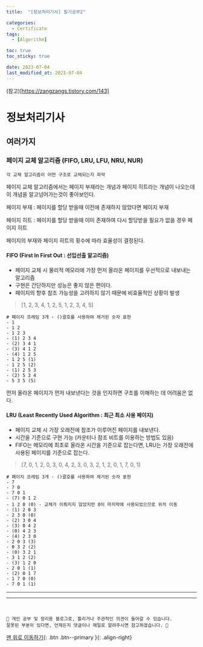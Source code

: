 ```yaml
---
title:  "[정보처리기사] 필기공부2" 

categories:
  - Certificate
tags:
  - [Algorithm]

toc: true
toc_sticky: true 

date: 2023-07-04
last_modified_at: 2023-07-04
---
```


(참고)[https://zangzangs.tistory.com/143]


# 정보처리기사

## 여러가지

### 페이지 교체 알고리즘 (FIFO, LRU, LFU, NRU, NUR)

``` 
각 교체 알고리즘이 어떤 구조로 교체되는지 파악
```

페이지 교체 알고리즘에서는 페이지 부재라는 개념과 페이지 히트라는 개념이 나오는데 이 개념을 알고넘어가는것이 좋아보인다.

페이지 부재 : 페이지를 할당 받을때 이전에 존재하지 않았다면 페이지 부재

페이지 히트 : 페이지를 할당 받을때 이미 존재하여 다시 할당받을 필요가 없을 경우 페이지 히트 

페이지의 부재와 페이지 히트의 횟수에 따라 효율성이 결정된다.

#### FIFO (First In First Out : 선입선출 알고리즘)

- 페이지 교체 시 물리적 메모리에 가장 먼저 올라온 페이지를 우선적으로 내보내는 알고리즘 
- 구현은 간단하지만 성능은 좋지 않은 편이다.
- 페이지의 향후 참조 가능성을 고려하지 않기 때문에 비효율적인 상황이 발생

> [1, 2, 3, 4, 1, 2, 5, 1, 2, 3, 4, 5]

``` 
# 페이지 프레임 3개 - ()괄호를 사용하여 제거된 숫자 표현 
- 1
- 1 2
- 1 2 3
- (1) 2 3 4
- (2) 3 4 1
- (3) 4 1 2
- (4) 1 2 5
- 1 2 5 (1)
- 1 2 5 (2)
- (1) 2 5 3
- (2) 5 3 4
- 5 3 5 (5)
```

먼저 올라온 페이지가 먼저 내보낸다는 것을 인지하면 구조를 이해하는 데 어려움은 없다.

#### LRU (Least Recently Used Algorithm : 최근 최소 사용 페이지)

- 페이지 교체 시 가장 오래전에 참조가 이루어진 페이지를 내보낸다.
- 시간을 기준으로 구현 가능 (카운터나 참조 비트를 이용하는 방법도 있음)
- FIFO는 메모리에 최초로 올라온 시간을 기준으로 잡는다면, LRU는 가장 오래전에 사용된 페이지를 기준으로 잡는다.

> [7, 0, 1, 2, 0, 3, 0, 4, 2, 3, 0, 3, 2, 1, 2, 0, 1, 7, 0, 1]

``` 
# 페이지 프레임 3개 - ()괄호를 사용하여 제거된 숫자 표현 
- 7
- 7 0
- 7 0 1
- (7) 0 1 2 
- 1 2 0 (0) - 교체가 이뤄지지 않았지만 0이 마지막에 사용되었으므로 위치 이동
- (1) 2 0 3
- 2 3 0 (0)
- (2) 3 0 4
- (3) 0 4 2
- (0) 4 2 3
- (4) 2 3 0 
- 2 0 3 (3)
- 0 3 2 (2)
- (0) 3 2 1
- 3 1 2 (2)
- (3) 1 2 0
- 2 0 1 (1)
- (2) 0 1 7
- 1 7 0 (0)
- 7 0 1 (1)
```










***






*** 

<br>

    📢 개인 공부 및 정리용 블로그로, 틀리거나 주관적인 의견이 들어갈 수 있습니다.
    잘못된 부분이 있다면, 언제든지 댓글이나 메일로 알려주시면 참고하겠습니다. 🔔

[맨 위로 이동하기](#){: .btn .btn--primary }{: .align-right}
